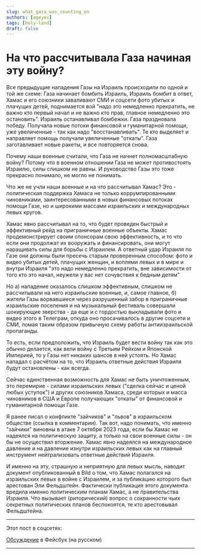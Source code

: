 ```yaml
---
slug: what_gaza_was_counting_on
authors: [ageyev]
tags: [holy-land]
draft: false 
---
```


# На что рассчитывала Газа начиная эту войну?

Все предыдущие нападения Газы на Израиль происходили по одной и той же схеме: Газа начинает бомбить Израиль, Израиль бомбит в ответ, Хамас и его союзники заваливают СМИ и соцсети фото убитых и плачущих детей, поднимается вой "надо это немедленно прекратить, не важно кто первый начал и не важно кто прав, главное немедленно это остановить". Израиль останавливал бомбежки. Газа праздновала победу. Получала новые потоки финансовой и гуманитарной помощи, уже увеличенные - так как надо "восстанавливать". Те кто выделяет и направляет помощь получали увеличенные "откаты". Газа заготавливает новые ракеты, и все повторяется снова.

Почему наши военные считали, что Газа не начнет полномасштабную войну? Потому что в военном отношении Газа не может противостоять Израилю, силы слишком не равны. И руководство Газы это тоже прекрасно понимало, не могло не понимать.

Что же не учли наши военные и на что рассчитывал Хамас?
Это - политическая поддержка Хамаса не только коррумпированными чиновниками, заинтересованными в новых финансовых потоках помощи Газе, но и широкими массами израильских и международных левых кругов.

Хамас явно рассчитывал на то, что будет проведен быстрый и эффективный рейд на приграничные военные объекты. Хамас продемонстрирует своим спонсорам свою эффективность, и то что если они продолжат их вооружать и финансировать, они могут наращивать силы для борьбы с Израилем. А ответный удар Израиля по Газе они должны были пресечь старым проверенным способом: фото и видео убитых детей, плачущих женщин, и воплями левых и в мире и внутри Израиля "это надо немедленно прекратить, вне зависимости от того кто это начал, неужели у вас нет сочувствия к бедным детям"

Но а) нападение оказалось слишком эффективным, слишком не рассчитывали на него израильские военные, и, самое главное, б) жители Газы ворвавшиеся через разрушенный забор в приграничные израильские поселения и на музыкальный фестиваль совершали шокирующие зверства - да еще и с гордостью выкладывали фото и видео этого в Телеграм, откуда оно просачивалось в другие соцсети и СМИ, ломая таким образом привычную схему работы антиизраильской пропаганды.

То есть, если предположить, что Израиль будет вести войну так как это обычно делается, как вели войну с Третьим Рейхом и Японской Империей, то у Газы нет никаких шансов в ней устоять. Но Хамас нападал с расчётом на то, что Израиль ответные действия Израиля будут остановлены - как всегда.

Сейчас единственная возможность для Хамас не быть уничтоженным, это перемирие - силами израильских левых ("сделка сейчас и ценой любых уступок") и других союзников Хамаса, среди которых и масса чиновников в США и Европе получающих "откаты" от финансовой и гуманитарной помощи Газе.

Я ранее писал о конфликте "зайчиков" и "львов" в израильском обществе (ссылка в комментарии). Так вот, надо понимать, что именно "зайчики" виновны в атаке 7 октября 2023 года, если бы Хамас не надеялся на политическую защиту, а только на свои военные силы - он бы не осуществил вторжение. Хамас явно надеялся на международное давление и на давление изнутри израильских левых как на главный инструмент нейтрализовать ответные действий Израиля.

И именно на эту, страшную и неприятную для левых мысль, наводит документ опубликованный в Bild о том, что Хамас полагался на израильских левых в войне с Израилем, и за публикацию которого был арестован Эли Фельдштейн. Фактически публикация этого документа вредила именно политическим планам Хамас, а не правительства Израиля. Что вызывает (риторический) вопрос о сохранности чьих секретных политических планов беспокоятся, те кто арестовывал Фельдштейна.

--- 

Этот пост в соцсетях: 

[Обсуждение](https://www.facebook.com/viktor.ageyev/posts/pfbid0kZo6yBFCYmVJHoh8Z3KzBZLg8a5KamiQAh65o1gFGPC32yTzzCHjTg9A2stxfoqGl) в Фейсбук (на русском)


--- 
